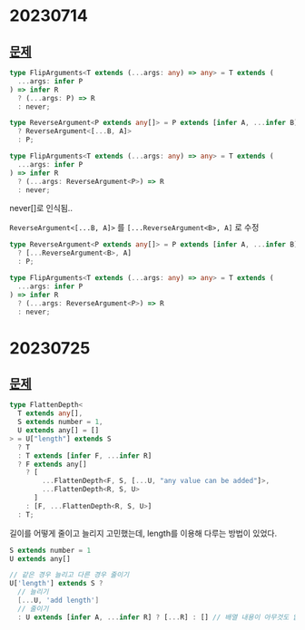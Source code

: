 # 20230714

## [문제](https://www.typescriptlang.org/play?ssl=26&ssc=141&pln=24&pc=1#code/PQKgUABBDMCMCcA2CBaCAxANgSwA4QEEAnAcwFcBbAUwDsAXAZ0lRVbeYCMBPCAK2wCGNEgwAWQiAAoAAvyEjxNanQEBKCAGJqAE2yVNA0pVqMwzDRYgBFMlQZ1sAexpmoASQq5MVavQh1RKn8uXCCANyoiBicaCEcAMwhMR20BMQByBggAA1yAfQA6eJxcXOyC1wgAFRCgsqw8YnJfRgAeKoA+MogiKgBHMmxerPiyGgBjB2dg0Jzcqu6hbR6qOjIiGiyBCBoqAHcIUYmp2LpaiD3RbHHRCHEsgKCGAWoVtY2ZoITqiA4yOhWESiVGWuEML1WkQYFWY6EcRAgVAAHi8vFQAFyVMpnUIMcZEPB0Zg4oINXChZYAXgwJSaxnoDFakkMJAADOiIPYCcIADQQFmwDk0SgcSJ8lkAJg5HEcjm8QnUlI6EDCjmw2g6zGAwCkLPZv1l8po4tIgp2IrF-NIUs5dG5JEVytV6uYZUqyoAath9nFYgBxbB0AASZA4HNEdDouAY6O1jBuBV40PhJGAcCQYBAwDMoAgeXzBcLBYgAE1HOsIABhFJBIORIJFxv5iBZswkiAAJSoQIYVDpLVaAAVEUi6LRtFsaFwANoAXWV1OHyLHNAnEGn2Bo8UihD5BX3m+3CIAQrOIAB+TvdqF9owD6f7grHvkEecQDmDtvnMn9kyMqojiua6SI+LIxvyU6OhBXALj8y7jlkIH7mBHKHjug5QWhCIdheUigaQWQcl2Pa3s0JhDsqUE4UK15EDmIB5k2RbVHYAKVmkdiMUxxattgnjwgC7YAN4QAAogMAiYHyolIqEkwQAAvocRCOBQEDpNIJIoDckneMIdjAP82CYAw6RmOMzj2Py740o0d5-ky8SyhyXKbg6EBKuaFCikQsFzl+szjBxWTUtOzAyXJdCtOJZCSa0P72QyTJQTKcpUEIHR8pIKWGulNAdJl4WyVQkzRRJmDxbSiVtJITmOC5dpuVBwreZEmVSHVDX2s1Fq+YVUARSVUUxXFCVkUlzKkPqrm8laJBmi1PkmiQNqpUaUHOhqWV6tKuVCMtC29ctNoze5nmbQVPJgLOAVBJEKlRB565ajqmkMCgyKRR9RAPbCVXjW0mSNcI6T9RA2oQG9H3FZM32-VAY30m0IkANZUFwHLpGEkm2OkilgxDUOfUNcPwn9dkA4y07pAI5LeOkfLpBwQgswzECwKyrJ8iJAgcrAinzldUCE4w0NffdZMI-9SOMsKmCYBAAA+EBjNoVDxJuIKFTdYC5txhYYOsjwIgAymO0ZcfrLbZqAzDKib4i9BAXDlgiDBykZlnhpG0axsA8aiImyakGmCCIMAQgMHskR2xAXo+u7mCe5s3tRjGcZ4oHSYFCmodIMAifJ0wUDKgAsvCQSVuI8u0CQdip77GcJtnKaZtmQA)

```ts
type FlipArguments<T extends (...args: any) => any> = T extends (
  ...args: infer P
) => infer R
  ? (...args: P) => R
  : never;
```

```ts
type ReverseArgument<P extends any[]> = P extends [infer A, ...infer B]
  ? ReverseArgument<[...B, A]>
  : P;

type FlipArguments<T extends (...args: any) => any> = T extends (
  ...args: infer P
) => infer R
  ? (...args: ReverseArgument<P>) => R
  : never;
```

never[]로 인식됨..

`ReverseArgument<[...B, A]>` 를 `[...ReverseArgument<B>, A]` 로 수정

```ts
type ReverseArgument<P extends any[]> = P extends [infer A, ...infer B]
  ? [...ReverseArgument<B>, A]
  : P;

type FlipArguments<T extends (...args: any) => any> = T extends (
  ...args: infer P
) => infer R
  ? (...args: ReverseArgument<P>) => R
  : never;
```

# 20230725

## [문제](https://www.typescriptlang.org/play?ssl=35&ssc=1&pln=24&pc=1#code/PQKgUABBDMBMAs0IFoIDEA2BDALjgpgHYAi+ADjgBaQrJ300BGAnhAFYCWWhA5gM6VuEABQABTt36DCAW3w4sASggBiOQBMOAVxmqsAJ31ZmYGivMQAilvx8cHAPaFTUAEr4Axlv18OAN3wMVgAzbDwiCAMjVi0yCBwHCHVyKniOOT4AOhd0B30IfAAPLBkyDHwALhyAA1qcZjJbD30OChp6xsiIAF50MIISFMoAHgBtAEYAGghYadHoafgAXTnR0YBWJa2VmYA+CGBgCAnp2ZhFuc2lzIhQ3AJ9Qhm0jPaG-AhGHr77olIKEYnGZzBYQZarDbbJb7Q7HKbA85g1ZXa4Qf6pZLBLBaDA4PjxRKMD7jGi1ao5ACSwXilA+yQBEA4+LI+gcfg4yXU0w4OAA5PieFoDNwCPh1ATPh8yA5fPYAozCAQePh9NkaPsAGocfAAdwgTggAHEeQAJLSMCoQSh4Mh8CqHPEeSiZNhZPI8YBwRBgEDAUygCAAfWDIdDIYgAE0HN4IABhBzJCAmlUfMNp4MQX2mDofTC-QYA4Y0AAqBUKA3U+O4zFGKxoAGUyxX8YQdET8r0pjQAKpNoiVyKEGtLb61sD7Xrd0a88q8Ki8kdFZsQes0AD8EGLNEtpaX-fxow4hGCKvQ00yF6PJ-yriW6-QfcIA+rY6gUA3owvmTz4QLVGGaDTPWcxft20y8tWEB+FgGA2BAHhCESkTqJyC67OeF4-gM6IjK4QHTN2ux3m+ECWqMgEQF+WF-EMwx4SuBFEdum6mGAAbpmmm62DgcZYHwthBhxoaZn66TSvoPE5hAADeEAAKIAI5Chg0xyYUjQeDxAC+tysrovKiDmyBOjBs7KnwwBaPYGB8Ly2bvPBfECb0ow0GpGk4MMinKQB-Q0YWtbocc0LoW56meJ53kwb5+Y4WM8JnKCyxBUCiWLCFkxhR5XlKdF1F-oC8KjLAWwpQlGVZRFOU+flcWpSC6UQiiOywGVpzTEllylaFUDuVVUUYDFv51QlDVgjsayQtsbUIp1xxTRVvXhZp1V5X5BXxXMZzzHM8BdVCHUzWlSLHFcuw9fJy2Rblg21bRQLFWNox7adUI7OMACcsAAGwAAwABzjAA7EdHUXBAmznZld5sSAglCRmaDeFQp71gQtrwwjImw+qK6CPoHzMNG+R8A4sH2E4dpWjadoOnwToum6+gel60DANwfA6iquNarqECk+TjiEFT1o4La9rAI6zqupk7qeggbMC1ZQt8LjACyeQfLGggYGZtiWqL4t0wzMvuj6fpAA)

```ts
type FlattenDepth<
  T extends any[],
  S extends number = 1,
  U extends any[] = []
> = U["length"] extends S
  ? T
  : T extends [infer F, ...infer R]
  ? F extends any[]
    ? [
        ...FlattenDepth<F, S, [...U, "any value can be added"]>,
        ...FlattenDepth<R, S, U>
      ]
    : [F, ...FlattenDepth<R, S, U>]
  : T;
```

길이를 어떻게 줄이고 늘리지 고민했는데, length를 이용해 다루는 방법이 있었다.

```ts
S extends number = 1
U extends any[]

// 같은 경우 늘리고 다른 경우 줄이기
U['length'] extends S ?
  // 늘리기
  [...U, 'add length']
  // 줄이기
  : U extends [infer A, ...infer R] ? [...R] : [] // 배열 내용이 아무것도 없으면 length = 0

```
